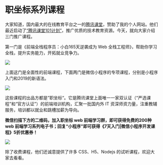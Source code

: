 # 职坐标系列课程

大家知道，国内最大的在线教育平台之一的[腾讯课堂](https://ke.qq.com/?utm=ruanyifeng)，赞助了我的个人网站。他们最近启动了[“腾讯课堂101计划”](https://edu.qq.com/a/20190119/005414.htm)，推广优质的技术教育资源。今天，就向大家介绍三门推广课程。 

第一门是《前端全栈程序员：小白165天逆袭成为 Web 全栈工程师》，帮助你学习全栈，提升实务能力，开拓就业竞争力。

![](https://cdn.beekka.com/blogimg/asset/201911/bg2019110307.jpg)

上面这门是全面性的前端课程，下面两门是微信小程序的专项课程，分别是小程序入门和2019的新语法。

![](https://cdn.beekka.com/blogimg/asset/201911/bg2019110308.jpg)

这些课程的出品方都是”职坐标“。它是腾讯课堂上面唯一一家双认证（“严选课程”和“官方认证”）的前端培训机构，汇聚一批国内外 IT 资深师资力量，注重教辅服务，培训都以就业和跳槽加薪为导向。

**微信扫描下方的二维码，加入职坐标 web 前端学习群，即可获得免费的200种 web 前端学习系列电子书；回复“小程序”即可获得《7天入门|微信小程序开发课程》5折优惠券！**

![](https://cdn.beekka.com/blogimg/asset/201911/bg2019110610.jpg)

除了收费课程，他们还诚意提供了许多 CSS、H5、Nodejs 的试听课程，欢迎大家去看看。
